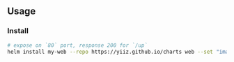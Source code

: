 ## Usage

### Install
```sh
# expose on `80` port, response 200 for `/up`
helm install my-web --repo https://yiiz.github.io/charts web --set "image=ghcr.io/my/image:latest,host=exampe.com,env.XX_KEY=$XX_KEY"
```
